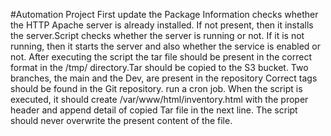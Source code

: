  #Automation Project
First update the Package Information
checks whether the HTTP Apache server is already installed. If not present, then it installs the server.Script 
checks whether the server is running or not. If it is not running, then it starts the server and also whether the service is enabled or not. 
After executing the script the tar file should be present in the correct format in the /tmp/ directory.Tar should be copied to the S3 bucket.
Two branches, the main and the Dev, are present in the repository Correct tags should be found in the Git repository. run a cron job.
When the script is executed, it should create /var/www/html/inventory.html with the proper header and append detail of 
copied Tar file in the next line. The script should never overwrite the present content of the file.
